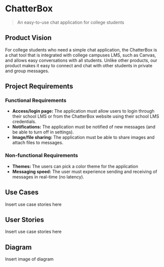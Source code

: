 # ChatterBox
> An easy-to-use chat application for college students

## Product Vision
For college students who need a simple chat application, the ChatterBox is a chat tool that is integrated with college campuses LMS, such as
Canvas, and allows easy conversations with all students. Unlike other products, our product makes it easy to connect and chat with other
students in private and group messages.

## Project Requirements

### Functional Requirements
* **Access/login page:** The application must allow users to login through their school LMS or from the ChatterBox website using their school LMS credentials.
* **Notifications:** The application must be notified of new messages (and be able to turn off in settings).
* **Image/file sharing:** The application must be able to share images and attach files to messages.

### Non-functional Requirements
* **Themes:** The users can pick a color theme for the application
* **Messaging speed:** The user must experience sending and receiving of messages in real-time (no latency).

## Use Cases
Insert use case stories here

## User Stories
Insert use case stories here

## Diagram
Insert image of diagram


